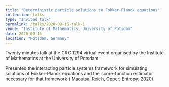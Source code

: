 ```yaml
---
title: "Deterministic particle solutions to Fokker-Planck equations"
collection: talks
type: "Invited talk"
permalink: /talks/2020-09-15-talk-1
venue: "Institute of Mathematics, University of Potsdam"
date: 2020-09-15
location: "Potsdam, Germany"
---
```


Twenty minutes talk at the CRC 1294 virtual event organised by the Institute of Mathematics at the University of Potsdam. 

Presented the interacting particle systems framework for simulating solutions of Fokker-Planck equations and the score-function estimator necessary for that framework ( [Maoutsa, Reich, Opper; Entropy; 2020](https://www.mdpi.com/1099-4300/22/8/802)).

